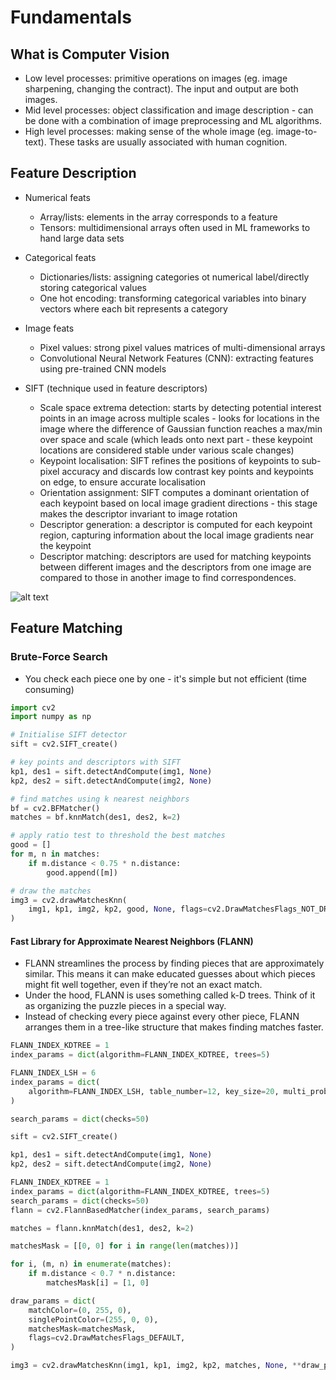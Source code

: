# Fundamentals

## What is Computer Vision

- Low level processes: primitive operations on images (eg. image sharpening, changing the contract). The input and output are both images.
- Mid level processes: object classification and image description - can be done with a combination of image preprocessing and ML algorithms.
- High level processes: making sense of the whole image (eg. image-to-text). These tasks are usually associated with human cognition.

## Feature Description

- Numerical feats

  - Array/lists: elements in the array corresponds to a feature
  - Tensors: multidimensional arrays often used in ML frameworks to hand large data sets

- Categorical feats

  - Dictionaries/lists: assigning categories ot numerical label/directly storing categorical values
  - One hot encoding: transforming categorical variables into binary vectors where each bit represents a category

- Image feats

  - Pixel values: strong pixel values matrices of multi-dimensional arrays
  - Convolutional Neural Network Features (CNN): extracting features using pre-trained CNN models

- SIFT (technique used in feature descriptors)
  - Scale space extrema detection: starts by detecting potential interest points in an image across multiple scales - looks for locations in the image where the difference of Gaussian function reaches a max/min over space and scale (which leads onto next part - these keypoint locations are considered stable under various scale changes)
  - Keypoint localisation: SIFT refines the positions of keypoints to sub-pixel accuracy and discards low contrast key points and keypoints on edge, to ensure accurate localisation
  - Orientation assignment: SIFT computes a dominant orientation of each keypoint based on local image gradient directions - this stage makes the descriptor invariant to image rotation
  - Descriptor generation: a descriptor is computed for each keypoint region, capturing information about the local image gradients near the keypoint
  - Descriptor matching: descriptors are used for matching keypoints between different images and the descriptors from one image are compared to those in another image to find correspondences.

![alt text](https://huggingface.co/datasets/hf-vision/course-assets/resolve/main/feature-extraction-feature-matching/Flow-Chart-for-SURF-Feature-Detection.png)

## Feature Matching

### Brute-Force Search

- You check each piece one by one - it's simple but not efficient (time consuming)

```python
import cv2
import numpy as np

# Initialise SIFT detector
sift = cv2.SIFT_create()

# key points and descriptors with SIFT
kp1, des1 = sift.detectAndCompute(img1, None)
kp2, des2 = sift.detectAndCompute(img2, None)

# find matches using k nearest neighbors
bf = cv2.BFMatcher()
matches = bf.knnMatch(des1, des2, k=2)

# apply ratio test to threshold the best matches
good = []
for m, n in matches:
    if m.distance < 0.75 * n.distance:
        good.append([m])

# draw the matches
img3 = cv2.drawMatchesKnn(
    img1, kp1, img2, kp2, good, None, flags=cv2.DrawMatchesFlags_NOT_DRAW_SINGLE_POINTS
)
```

#### Fast Library for Approximate Nearest Neighbors (FLANN)

- FLANN streamlines the process by finding pieces that are approximately similar. This means it can make educated guesses about which pieces might fit well together, even if they’re not an exact match.
- Under the hood, FLANN is uses something called k-D trees. Think of it as organizing the puzzle pieces in a special way.
- Instead of checking every piece against every other piece, FLANN arranges them in a tree-like structure that makes finding matches faster.

```python
FLANN_INDEX_KDTREE = 1
index_params = dict(algorithm=FLANN_INDEX_KDTREE, trees=5)

FLANN_INDEX_LSH = 6
index_params = dict(
    algorithm=FLANN_INDEX_LSH, table_number=12, key_size=20, multi_probe_level=2
)

search_params = dict(checks=50)

sift = cv2.SIFT_create()

kp1, des1 = sift.detectAndCompute(img1, None)
kp2, des2 = sift.detectAndCompute(img2, None)

FLANN_INDEX_KDTREE = 1
index_params = dict(algorithm=FLANN_INDEX_KDTREE, trees=5)
search_params = dict(checks=50)
flann = cv2.FlannBasedMatcher(index_params, search_params)

matches = flann.knnMatch(des1, des2, k=2)

matchesMask = [[0, 0] for i in range(len(matches))]

for i, (m, n) in enumerate(matches):
    if m.distance < 0.7 * n.distance:
        matchesMask[i] = [1, 0]

draw_params = dict(
    matchColor=(0, 255, 0),
    singlePointColor=(255, 0, 0),
    matchesMask=matchesMask,
    flags=cv2.DrawMatchesFlags_DEFAULT,
)

img3 = cv2.drawMatchesKnn(img1, kp1, img2, kp2, matches, None, **draw_params)
```
